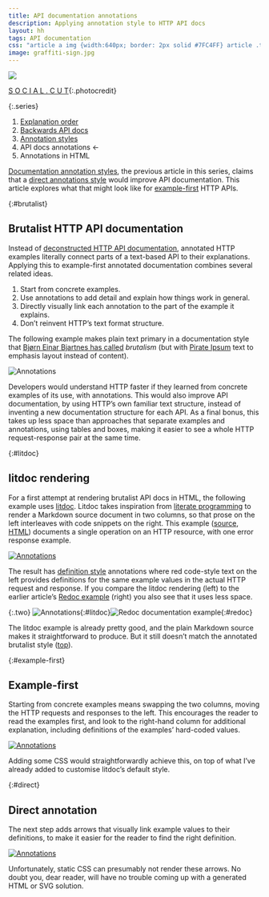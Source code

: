 ```yaml
---
title: API documentation annotations
description: Applying annotation style to HTTP API docs
layout: hh
tags: API documentation
css: "article a img {width:640px; border: 2px solid #7FC4FF} article .two {width:654px} article .two img {vertical-align:top !important} #litdoc {max-width:256px; margin-right:10px; } #redoc {max-width:378px}"
image: graffiti-sign.jpg
---
```


![](graffiti-sign.jpg)

[S O C I A L . C U T](https://unsplash.com/photos/nFH8eY7vCG4){:.photocredit}

{:.series}
1. [Explanation order](explanation-order)
2. [Backwards API docs](api-docs-backwards)
3. [Annotation styles](annotations)
4. API docs annotations ←
5. Annotations in HTML

[Documentation annotation styles](annotations), the previous article in this series, claims that a 
[direct annotations style](annotations#direct) would improve API documentation.
This article explores what that might look like for [example-first](explanation-order) HTTP APIs.

{:#brutalist}
## Brutalist HTTP API documentation

Instead of [deconstructed HTTP API documentation](api-docs-backwards#deconstructed),
annotated HTTP examples literally connect parts of a text-based API to their explanations.
Applying this to example-first annotated documentation combines several related ideas.

1. Start from concrete examples.
2. Use annotations to add detail and explain how things work in general.
3. Directly visually link each annotation to the part of the example it explains.
4. Don’t reinvent HTTP’s text format structure.

The following example makes plain text primary in a documentation style that 
[Bjørn Einar Bjartnes has called](https://twitter.com/bjartnes/status/1597964917432520704) _brutalism_
(but with [Pirate Ipsum](https://pirateipsum.me) text to emphasis layout instead of content).

![Annotations](api/api.webp)

Developers would understand HTTP faster if they learned from concrete examples of its use, with annotations.
This would also improve API documentation, by using HTTP’s own familiar text structure, instead of inventing a new documentation structure for each API.
As a final bonus, this takes up less space than approaches that separate examples and annotations, using tables and boxes, making it easier to see a whole HTTP request-response pair at the same time.

{:#litdoc}
## litdoc rendering

For a first attempt at rendering brutalist API docs in HTML, the following example uses [litdoc](http://litdoc.org).
Litdoc takes inspiration from [literate programming](https://en.wikipedia.org/wiki/Literate_programming)
to render a Markdown source document in two columns, so that prose on the left interleaves with code snippets on the right.
This example ([source](api/pirates.md), [HTML](api/pirates-litdoc.html))
documents a single operation on an HTTP resource, with one error response example.

[![Annotations](api/pirates-litdoc.webp)](api/pirates-litdoc.webp)

The result has [definition style](annotations#definition) annotations where red code-style text on the left provides definitions for the same example values in the actual HTTP request and response.
If you compare the litdoc rendering (left) to the earlier article’s 
[Redoc example](api-docs-backwards#deconstructed) (right)
you also see that it uses less space.

{:.two}
![Annotations](api/pirates-litdoc.webp){:#litdoc}![Redoc documentation example](api/pirates-redoc-404-only.webp){:#redoc}

The litdoc example is already pretty good, and the plain Markdown source makes it straightforward to produce.
But it still doesn’t match the annotated brutalist style ([top](#brutalist)).

{:#example-first}
## Example-first

Starting from concrete examples means swapping the two columns, moving the HTTP requests and responses to the left.
This encourages the reader to read the examples first, and look to the right-hand column for additional explanation, including definitions of the examples’ hard-coded values.

[![Annotations](api/pirates-litdoc-code-left.webp)](api/pirates-litdoc-code-left.webp)

Adding some CSS would straightforwardly achieve this, on top of what I’ve already added to customise litdoc’s default style.

{:#direct}
## Direct annotation

The next step adds arrows that visually link example values to their definitions, to make it easier for the reader to find the right definition.

[![Annotations](api/pirates-litdoc-arrows.webp)](api/pirates-litdoc-arrows.webp)

Unfortunately, static CSS can presumably not render these arrows.
No doubt you, dear reader, will have no trouble coming up with a generated HTML or SVG solution.
